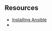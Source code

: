 

## Resources

- [Installing Ansible](https://docs.ansible.com/ansible/latest/installation_guide/intro_installation.html)
- 
